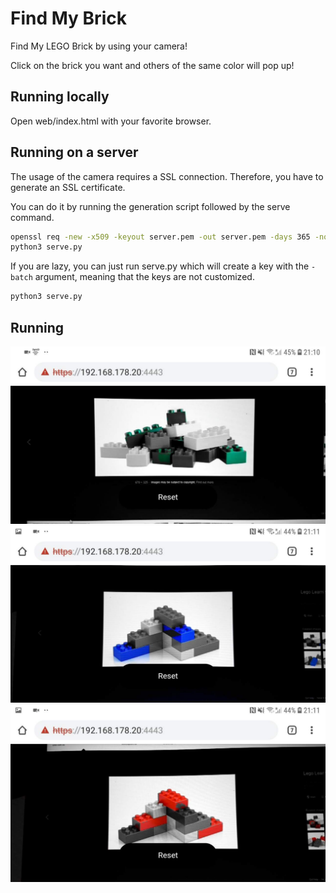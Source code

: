# Find My Brick

Find My LEGO Brick by using your camera!

Click on the brick you want and others of the same color will pop up!

## Running locally

Open web/index.html with your favorite browser.

## Running on a server

The usage of the camera requires a SSL connection. Therefore, you have to generate an SSL certificate.

You can do it by running the generation script followed by the serve command.

```bash
openssl req -new -x509 -keyout server.pem -out server.pem -days 365 -nodes
python3 serve.py
```

If you are lazy, you can just run serve.py which will create a key with the `-batch` argument, meaning that the keys are not customized.

```python
python3 serve.py
```

## Running

![Example 1](doc/Example1.jpg)
![Example 2](doc/Example2.jpg)
![Example 3](doc/Example3.jpg)